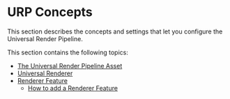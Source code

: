 # URP Concepts

This section describes the concepts and settings that let you configure the Universal Render Pipeline.

This section contains the following topics:

* [The Universal Render Pipeline Asset](universalrp-asset.md)
* [Universal Renderer](urp-universal-renderer.md)
* [Renderer Feature](urp-renderer-feature.md)
    * [How to add a Renderer Feature](urp-renderer-feature-how-to-add.md)
